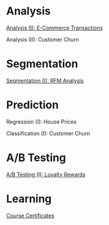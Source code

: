 
# Analysis

[Analysis (I): E-Commerce Transactions](https://alexpaine.github.io/portfolio/Transaction_Data_Part_1.html)

Analysis (II): Customer Churn

# Segmentation

[Segmentation (I): RFM Analysis](https://alexpaine.github.io/portfolio/Transaction_Data_Part_2.html)

# Prediction

Regression (I): House Prices

Classification (I): Customer Churn

# A/B Testing

[A/B Testing (I): Loyalty Rewards](https://alexpaine.github.io/portfolio/ABTest_ReducingChurn.html)

# Learning 

[Course Certificates](https://alexpaine.github.io/certificates/)
